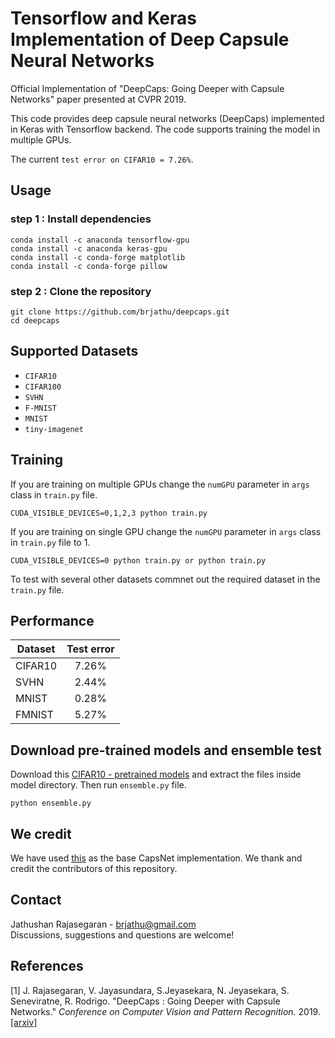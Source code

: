 # Tensorflow and Keras Implementation of Deep Capsule Neural Networks
Official Implementation of "DeepCaps: Going Deeper with Capsule Networks" paper presented at CVPR 2019.

This code provides deep capsule neural networks (DeepCaps) implemented in Keras with Tensorflow backend. The code supports training the model in multiple GPUs. 

The current `test error on CIFAR10 = 7.26%`.   

## Usage
### step 1 : Install dependencies
```
conda install -c anaconda tensorflow-gpu
conda install -c anaconda keras-gpu 
conda install -c conda-forge matplotlib
conda install -c conda-forge pillow
```
### step 2 : Clone the repository
```
git clone https://github.com/brjathu/deepcaps.git
cd deepcaps
```

## Supported Datasets
 - `CIFAR10`
 - `CIFAR100` 
 - `SVHN` 
 - `F-MNIST`
 - `MNIST`
 - `tiny-imagenet`
 
## Training

If you are training on multiple GPUs change the `numGPU` parameter in `args` class in `train.py` file. 
```
CUDA_VISIBLE_DEVICES=0,1,2,3 python train.py
```

If you are training on single GPU change the `numGPU` parameter in `args` class in `train.py` file to 1.
```
CUDA_VISIBLE_DEVICES=0 python train.py or python train.py
```
To test with several other datasets commnet out the required dataset in the `train.py` file.


## Performance

Dataset | Test error | 
-------|:-------:|
CIFAR10 | 7.26% |
SVHN |2.44% |
MNIST |0.28% |
FMNIST |5.27% |



## Download pre-trained models and ensemble test

Download this [CIFAR10 - pretrained models](https://drive.google.com/open?id=1Plj-dH4OoSORqWf-23XxToW0X46NdVmR) and extract the files inside model directory. Then run `ensemble.py` file.
```
python ensemble.py
```

## We credit
We have used [this](https://github.com/XifengGuo/CapsNet-Keras) as the base CapsNet implementation. We thank and credit the contributors of this repository.

## Contact
Jathushan Rajasegaran - brjathu@gmail.com  
Discussions, suggestions and questions are welcome!

## References
[1] J. Rajasegaran, V. Jayasundara, S.Jeyasekara, N. Jeyasekara, S. Seneviratne, R. Rodrigo. "DeepCaps : Going Deeper with Capsule Networks." *Conference on Computer Vision and Pattern Recognition.* 2019. [[arxiv]](https://arxiv.org/abs/1904.09546)

<!---
---

If you found this code useful in your research, please consider citing
```
@article{chen2018neural,
  title={DeepCaps : Going Deeper with Capsule Networks},
  author={Jathushan Rajasegaran, Vinoj Jayasundara, Sandaru Jayasekara, Hirunima Jayasekara, Suranga Seneviratne, Ranga Rodrigo},
  journal={Conference on Computer Vision and Pattern Recognition},
  year={2019}
}
```

-->
